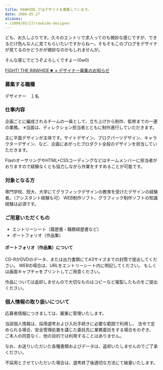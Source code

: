```yaml
---
title: RAWHIDE.ではデザイナを募集しています。
date: 2008-05-27
aliases:
- /2008/05/27/rawhide-designer
---
```

ども、お久しぶりです。久々のエントリで求人ってのも微妙な感じですが、できるだけ色んな人に見てもらいたいですからねー。そもそもこのブログをデザイナが見てるのかどうかが微妙なのかもしれませんが。

そんな感じでどうぞよろしくですよー(0w0)

<a href="http://blog.raw-hide.jp/wp/?p=371">FIGHT! THE RAWHIDE★ &raquo; デザイナー募集のお知らせ</a>

<h3>募集する職種</h3>
<p>
デザイナー　１名
</p>
<h3>仕事内容</h3>
<p>
企画ごとに編成されるチームの一員として、立ち上げから制作、監修までの一連の業務。
※当面は、ディレクション担当者とともに制作進行していただきます。
</p>
<p>
主に平面デザインが主体です。サイトデザイン、ブログパーツデザイン、キャラクターデザイン、など、企画にあがったプロダクト全般のデザインを担当していただきます。
</p>
<p>
FlashオーサリングやHTML+CSSコーディングなどはチームメンバーに担当者がおりますので経験なくとも協力しながら作業をすすめることが可能です。
</p>
<h3>対象となる方</h3>
<p>
専門学校、短大、大学にてグラフィックデザインの教育を受けたデザインの経験者。（アシスタント経験も可）
WEB制作ソフト、グラフィック制作ソフトの知識経験は必須です。
</p>
<h3>ご用意いただくもの</h3>
<ul>
<li>エントリーシート（履歴書・職務経歴書など）</li>
<li>ポートフォリオ（作品集）</li>
</ul>

<h4>ポートフォリオ（作品集）について</h4>
<p>
CD-RかDVDのデータ、または出力書類にてA3サイズまでの封筒で提出してください。
WEBの場合は、URLをエントリーシート内に明記してください。
もしくは画面キャプチャをプリントしてご用意ください。
</p>
<p>
作品については返却しませんので大切なものはコピーなど複製したものをご提出ください。
</p>

<h3>個人情報の取り扱いについて</h3>
<p>応募者情報につきましては、厳重に管理いたします。</p>
<p>
当該個人情報は、採用選考および入社手続きに必要な範囲で利用し、
法令で定められる場合、安全管理処置を講じた委託先に業務委託をする場合をのぞき、
ご本人の同意なく、他の目的では利用することはありません。
</p>
<p>
なお、お送りいただいた各種書類およびデータは、返却いたしませんのでご了承ください。
</p>
<p>
不採用とさせていただいた場合は、選考終了後適切な方法にて破棄いたします。
</p>